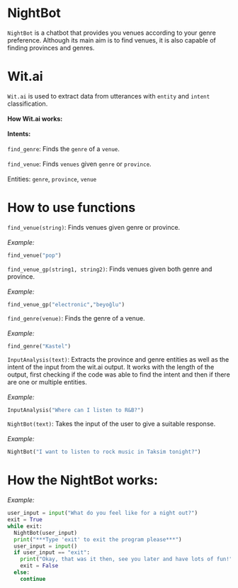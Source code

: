 # NightBot
`NightBot` is a chatbot that provides you venues according to your genre preference. Although its main aim is to find venues, it is also capable of finding provinces and genres.
# Wit.ai
`Wit.ai` is used to extract data from utterances with `entity` and `intent` classification. 
<br></br>
<b>How Wit.ai works:</b>
<br></br>
  <b>Intents:</b> 
  <br></br>
  `find_genre`: Finds the `genre` of a `venue`.
  <br></br>
   `find_venue`: Finds `venues` given `genre` or `province`.
   <br></br>
  Entities: `genre`, `province`, `venue`
# How to use functions
`find_venue(string)`: Finds venues given genre or province.
<br></br>
<i> Example: </i>
```python
find_venue("pop")
```
`find_venue_gp(string1, string2)`: Finds venues given both genre and province.
<br></br>
<i> Example: </i>
```python
find_venue_gp("electronic","beyoğlu")
```
`find_genre(venue)`: Finds the genre of a venue.
<br></br>
<i> Example: </i>
```python
find_genre("Kastel")
```
`InputAnalysis(text)`: Extracts the province and genre entities as well as the intent of the input from the wit.ai output. It works with the length of the output, first checking if the code was able to find the intent and then if there are one or multiple entities.
<br></br>
<i> Example: </i>
```python
InputAnalysis("Where can I listen to R&B?")
```
`NightBot(text)`: Takes the input of the user to give a suitable response.
<br></br>
<i> Example: </i>
```python
NightBot("I want to listen to rock music in Taksim tonight?")
```
# How the NightBot works:
<i> Example: </i>
```python
user_input = input("What do you feel like for a night out?")
exit = True
while exit:
  NightBot(user_input)
  print("***Type 'exit' to exit the program please***")
  user_input = input()
  if user_input == "exit":
    print("Okay, that was it then, see you later and have lots of fun!")
    exit = False
  else:
    continue
```
